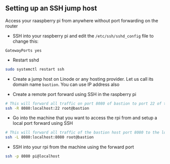 ## Setting up an SSH jump host
Access your raaspberry pi from anywhere without port forwarding on the router

* SSH into your raspberry pi and edit the `/etc/ssh/sshd_config` file to change this:

```
GatewayPorts yes
```

* Restart sshd

```sh
sudo systemctl restart ssh
```

* Create a jump host on Linode or any hosting provider. Let us call its domain name `bastion`. You can use IP address also

* Create a remote port forward using SSH in the raspberry pi

```sh
# This will forward all traffic on port 8080 of bastion to port 22 of the raspberry pi
ssh -R 8080:localhost:22 root@bastion
```

* Go into the machine that you want to access the rpi from and setup a local port forward using SSH

```sh
# This will forward all traffic of the bastion host port 8080 to the localhost (our machine)
ssh -L 8080:localhost:8080 root@bastion
```

* SSH into your rpi from the machine using the forward port

```sh
ssh -p 8080 pi@localhost
```
